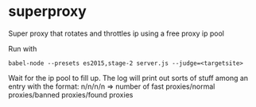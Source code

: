 # superproxy
Super proxy that rotates and throttles ip using a free proxy ip pool

Run with
```
babel-node --presets es2015,stage-2 server.js --judge=<targetsite>
```

Wait for the ip pool to fill up. The log will print out sorts of stuff among an entry with the format:
n/n/n/n => number of fast proxies/normal proxies/banned proxies/found proxies